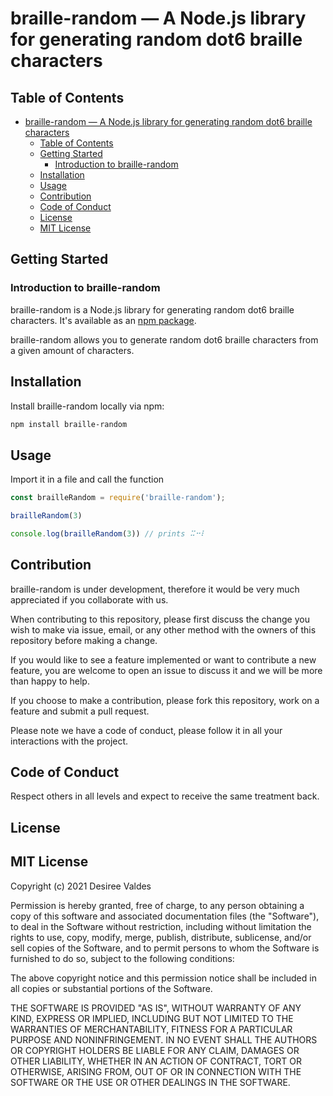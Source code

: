 braille-random — A Node.js library for generating random dot6 braille characters
====

## Table of Contents
- [braille-random — A Node.js library for generating random dot6 braille characters](#braille-random--a-nodejs-library-for-generating-random-dot6-braille-characters)
  - [Table of Contents](#table-of-contents)
  - [Getting Started](#getting-started)
    - [Introduction to braille-random](#introduction-to-braille-random)
  - [Installation](#installation)
  - [Usage](#usage)
  - [Contribution](#contribution)
  - [Code of Conduct](#code-of-conduct)
  - [License](#license)
  - [MIT License](#mit-license)

Getting Started
----

### Introduction to braille-random

braille-random is a Node.js library for generating random dot6 braille characters. It's
available as an [npm package](https://npmjs.org/package/braille-random).

braille-random allows you to generate random dot6 braille characters from a given amount of characters.

## Installation

Install braille-random locally via npm:

```bash
npm install braille-random
```
## Usage

Import it in a file and call the function

```js
const brailleRandom = require('braille-random');

brailleRandom(3)

console.log(brailleRandom(3)) // prints ⠭⠒⠇
```

## Contribution

braille-random is under development, therefore it would be very much appreciated if you collaborate with us.

When contributing to this repository, please first discuss the change you wish to make via issue, email, or any other method with the owners of this repository before making a change. 

If you would like to see a feature implemented or want to contribute a new feature, you are welcome to open an issue to discuss it and we will be more than happy to help.

If you choose to make a contribution, please fork this repository, work on a feature and submit a pull request.

Please note we have a code of conduct, please follow it in all your interactions with the project.

## Code of Conduct

Respect others in all levels and expect to receive the same treatment back.

## License

MIT License
----

Copyright (c) 2021 Desiree Valdes

Permission is hereby granted, free of charge, to any person obtaining a copy
of this software and associated documentation files (the "Software"), to deal
in the Software without restriction, including without limitation the rights
to use, copy, modify, merge, publish, distribute, sublicense, and/or sell
copies of the Software, and to permit persons to whom the Software is
furnished to do so, subject to the following conditions:

The above copyright notice and this permission notice shall be included in all
copies or substantial portions of the Software.

THE SOFTWARE IS PROVIDED "AS IS", WITHOUT WARRANTY OF ANY KIND, EXPRESS OR
IMPLIED, INCLUDING BUT NOT LIMITED TO THE WARRANTIES OF MERCHANTABILITY,
FITNESS FOR A PARTICULAR PURPOSE AND NONINFRINGEMENT. IN NO EVENT SHALL THE
AUTHORS OR COPYRIGHT HOLDERS BE LIABLE FOR ANY CLAIM, DAMAGES OR OTHER
LIABILITY, WHETHER IN AN ACTION OF CONTRACT, TORT OR OTHERWISE, ARISING FROM,
OUT OF OR IN CONNECTION WITH THE SOFTWARE OR THE USE OR OTHER DEALINGS IN THE
SOFTWARE.